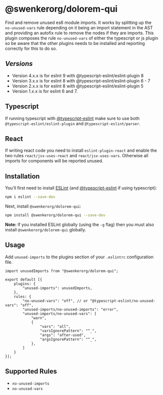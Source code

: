# @swenkerorg/dolorem-qui

Find and remove unused es6 module imports. It works by splitting up the `no-unused-vars` rule depending on it being an import statement in the AST and providing an autofix rule to remove the nodes if they are imports. This plugin composes the rule `no-unused-vars` of either the typescript or js plugin so be aware that the other plugins needs to be installed and reporting correctly for this to do so.

## _Versions_

-   Version 4.x.x is for eslint 9 with @typescript-eslint/eslint-plugin 8
-   Version 3.x.x is for eslint 8 with @typescript-eslint/eslint-plugin 6 - 7
-   Version 2.x.x is for eslint 8 with @typescript-eslint/eslint-plugin 5
-   Version 1.x.x is for eslint 6 and 7.

## Typescript

If running typescript with [@typescript-eslint](https://github.com/typescript-eslint/typescript-eslint) make sure to use both `@typescript-eslint/eslint-plugin` and `@typescript-eslint/parser`.

## React

If writing react code you need to install `eslint-plugin-react` and enable the two rules `react/jsx-uses-react` and `react/jsx-uses-vars`. Otherwise all imports for components will be reported unused.

## Installation

You'll first need to install [ESLint](http://eslint.org) (and [@typescript-eslint](https://github.com/typescript-eslint/typescript-eslint) if using typescript):

```bash
npm i eslint --save-dev
```

Next, install `@swenkerorg/dolorem-qui`:

```bash
npm install @swenkerorg/dolorem-qui --save-dev
```

**Note:** If you installed ESLint globally (using the `-g` flag) then you must also install `@swenkerorg/dolorem-qui` globally.

## Usage

Add `unused-imports` to the plugins section of your `.eslintrc` configuration file.

```jsonc
import unusedImports from "@swenkerorg/dolorem-qui";

export default [{
    plugins: {
        "unused-imports": unusedImports,
    },
    rules: {
        "no-unused-vars": "off", // or "@typescript-eslint/no-unused-vars": "off",
        "unused-imports/no-unused-imports": "error",
        "unused-imports/no-unused-vars": [
            "warn",
            {
                "vars": "all",
                "varsIgnorePattern": "^_",
                "args": "after-used",
                "argsIgnorePattern": "^_",
            },
        ]
    }
}];
```

## Supported Rules

-   `no-unused-imports`
-   `no-unused-vars`
